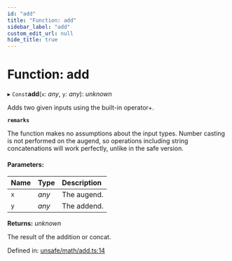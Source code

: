 ```yaml
---
id: "add"
title: "Function: add"
sidebar_label: "add"
custom_edit_url: null
hide_title: true
---
```


# Function: add

▸ `Const`**add**(`x`: *any*, `y`: *any*): *unknown*

Adds two given inputs using the built-in operator+.

**`remarks`** 

The function makes no assumptions about the input types.
Number casting is not performed on the augend, so operations including string concatenations will work perfectly,
unlike in the safe version.

#### Parameters:

Name | Type | Description |
:------ | :------ | :------ |
`x` | *any* | The augend.   |
`y` | *any* | The addend.   |

**Returns:** *unknown*

The result of the addition or concat.

Defined in: [unsafe/math/add.ts:14](https://github.com/diced/hikidashi/blob/4f12be0/src/unsafe/math/add.ts#L14)
